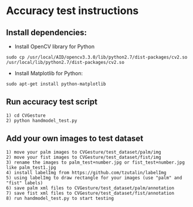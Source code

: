 # Accuracy test instructions

## Install dependencies:

* Install OpenCV library for Python
```
sudo cp /usr/local/AID/opencv3.3.0/lib/python2.7/dist-packages/cv2.so /usr/local/lib/python2.7/dist-packages/cv2.so
```

* Install Matplotlib for Python:
```
sudo apt-get install python-matplotlib
```

## Run accuracy test script

```
1) cd CVGesture
2) python handmodel_test.py
```

## Add your own images to test dataset
```
1) move your palm images to CVGesture/test_dataset/palm/img
2) move your fist images to CVGesture/test_dataset/fist/img
3) rename the images to palm_test+number.jpg or fist_test+number.jpg like palm_test1.jpg
4) install labelImg from https://github.com/tzutalin/labelImg
5) using labelImg to draw rectangle for your images (use "palm" and "fist" labels) 
6) save palm xml files to CVGesture/test_dataset/palm/annotation
7) save fist xml files to CVGesture/test_dataset/fist/annotation
8) run handmodel_test.py to start testing
```
